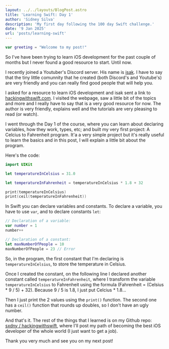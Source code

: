 ```yaml
---
layout: ../../layouts/BlogPost.astro
title: 'Learning Swift: Day 1'
author: 'Sidney Silva'
description: 'My first day following the 100 day Swift challenge.'
date: '9 Jan 2025'
url: 'posts/learning-swift'
---
```


```swift
var greeting = "Welcome to my post!"
```

So I've have been trying to learn iOS development for the past couple of months but I never found a good resource to start. Until now.

I recently joined a Youtuber's Discord server. His name is [isak](https://www.youtube.com/@isak). I have to say that the tiny little comunnity that he created (both Discord's and Youtube's) are very friendly and you can really find good people that will help you.

I asked for a resource to learn iOS development and isak sent a link to [hackingwithswift.com](https://www.hackingwithswift.com). I visited the webpage, saw a little bit of the topics and more and I really have to say that is a very good resource for now. The author is very friendly, explains well and the tutorials are very pleasing to read (or watch).

I went through the Day 1 of the course, where you can learn about declaring variables, how they work, types, etc; and built my very first project: A Celcius to Fahrenheit program. It'a a very simple project but it's really useful to learn the basics and in this post, I will explain a little bit about the program.

Here's the code:

```swift
import UIKit

let temperatureInCelsius = 31.0

let temperatureInFahrenheit = temperatureInCelsius * 1.8 + 32

print(temperatureInCelsius)
print(ceil(temperatureInFahrenheit))
```

In Swift you can declare variables and constants. To declare a variable, you have to use `var`, and to declare constants `let`:

```swift
// Declaration of a variable:
var number = 1
number++ 

// Declaration of a constant:
let maxNumberOfPeople = 10
maxNumberOfPeople = 23 // Error
```

So, in the program, the first constant that I'm declaring is `temperatureInCelsius`, to store the temperature in Celsius.

Once I created the constant, on the following line I declared another constant called `temperatureInFahrenheit`, where I transform the variable `temperatureInCelsius` to Fahrenheit using the formula (Fahrenheit = (Celsius * 9 / 5) + 32). Because 9 / 5 is 1.8, I just put Celcius * 1.8...

Then I just print the 2 values using the `print()` function. The second one has a `ceil()` function that rounds up doubles, so I don't have an ugly number.

And that's it. The rest of the things that I learned is on my Github repo: [sxdny / hackingwithswift](https://github.com/sxdny/hackingwithswift), where I'll post my path of becoming the best iOS developer of the whole world (I just want to get a job).

Thank you very much and see you on my next post!
